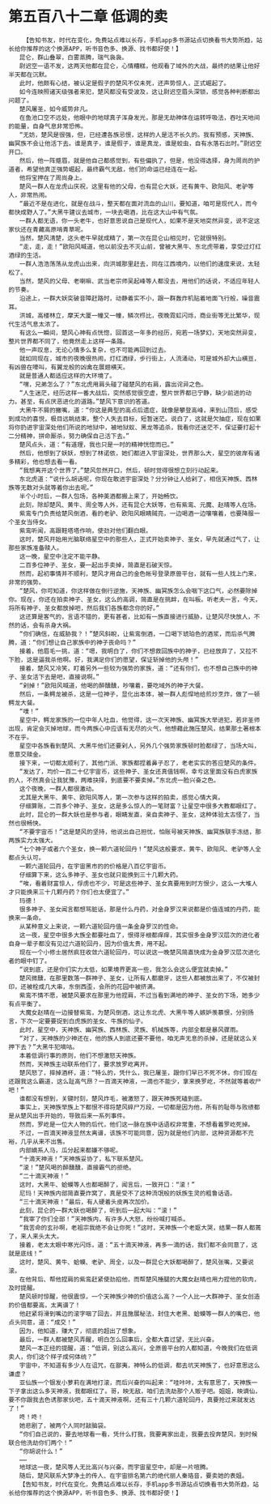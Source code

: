 # 第五百八十二章 低调的卖
        【告知书友，时代在变化，免费站点难以长存，手机app多书源站点切换看书大势所趋，站长给你推荐的这个换源APP，听书音色多、换源、找书都好使！】
       昆仑，群山叠翠，白雾蒸腾，瑞气袅袅。
       尉迟空一语不发，这两天他都在昆仑，心情糟糕，他观看了域外的大战，最终的结果让他好半天都在沉默。
       此时，他颇有心结，被认定是假子的楚风不仅未死，还声势惊人，正式崛起了。
       如今连映照诸天级强者来犯，楚风都没有受波及，这让尉迟空眉头深锁，感觉各种判断都出问题了。
       楚风屠圣，如今威势非凡。
       在鱼池口空不远处，他眼中的地球真子浑身发光，那是无劫神体在运转呼吸法，吞吐天地间的能量，自身气息非常恐怖。
       “无妨，楚风是很强，但，已经遭各族忌恨，这样的人是活不长久的。我有预感，天神族、幽冥族不会让他活下去。谁是真子，谁是假子，谁是真龙，谁是蛟虫，自有水落石出时。”尉迟空开口。
       然后，他一阵蹙眉，就是他自己都感觉到，有些偏执了，但是，他没得选择，身为周尚的护道者，希望他真正强势崛起，最终霸气无敌，他们的命运已经连在一起。
       他将宝押在了周尚身上。
       楚风一群人在龙虎山庆祝，这里有他的父母，也有昆仑大妖，还有黄牛、欧阳风、老驴等人，非常热闹。
       “最近不是在进化，就是在战斗，整天都在面对流血的山川，要知道，咱可是现代人，而今都快成野人了。”大黑牛建议去城市，一块去喝酒，比在这大山中有气氛。
       一群人都无语，你一头老牛，也好意思说自己是现代人，如果不是天地突然异变，说不定这家伙还在青藏高原啃青草呢。
       当然，楚风清楚，这头老牛早就成精了，第一次在昆仑山相见时，它就很特别。
       “走，走，走！”欧阳风喊道，他以前没去不灭山前，曾被大黑牛、东北虎带着，享受过灯红酒绿的生活。
       一群人浩浩荡荡从龙虎山出来，向洪城那里赶去，同在江西境内，以他们的速度来说，太轻松了。
       当然，楚风的父母、老喇嘛、武当老宗师吴起峰等人都没去，用他们的话说，不适应年轻人的节奏。
       沿途上，一群大妖突破音障赶路时，动静着实不小，跟一群轰炸机贴着地面飞行般，噪音震耳。
       洪城，高楼林立，摩天大厦一幢又一幢，鳞次栉比，夜晚霓虹闪烁，商业街等无比繁华，现代生活气息太浓了。
       有这么一瞬间，楚风心神有点恍惚，回首这一年多的经历，宛若一场梦幻，天地突然异变，整片世界都不同了，他竟然走上这样一条路。
       他一声叹息，无论心情多么复杂，也不可能再回到过去。
       就如同现在，城市的夜晚很热闹，灯红酒绿，步行街上，人流涌动，可是城外却大山横亘，有凶兽在嚎叫，有翼龙般的凶禽在展翅横天。
       就是普通人都适应这样的大环境了。
       “嘿，兄弟怎么了？”东北虎用肩头碰了碰楚风的右肩，露出诧异之色。
       “人生迷茫，经历这样一番大战后，突然感觉很空虚，整片世界都已宁静，缺少前进的动力。甚至，有点厌恶进化的道路。”楚风下意识的答道。
       大黑牛不屑的撇嘴，道：“你这是典型的高点后遗症，就像是攀登高峰，来到山顶后，感受到成功的喜悦，极目远眺结束，整个人失去目标，短暂迷茫。说白了，这就是欠抽症，现在如果将你扔进宇宙深处他们所说的地狱中，被地狱蚁、黑龙等追杀，我看你还迷茫不，保证要打起十二分精神，拼命厮杀，努力确保自己活下去。”
       楚风点头，道：“有道理，我也只是一时的精神恍惚而已。”
       然后，他想到了妖妖，想到了林诺依，她们都进入宇宙深处，世界那么大，星空的彼岸有诸多精彩，他也想去看一看。
       “我想离开这个世界了。”楚风忽然开口，然后，顿时觉得很想立刻行动起来。
       东北虎道：“说什么胡话呢，你现在敢进宇宙深处？分分钟让人给剁了，相信天神族、西林族等无数对头就等着你出去呢。”
       半个小时后，一群人包场，各种美酒都搬上来了，开始畅饮。
       此刻，除却楚风、黄牛、周全等人外，还有昆仑大妖等，也有紫鸾、元魔、赵晴等人在场。
       紫鸾专门负责给楚风倒酒，看的老驴、欧阳风眼睛贼亮，一边喝酒一边嚷嚷着，也要降服一个圣女当侍女。
       紫鸾听闻，高跟鞋塔塔作响，使劲对他们翻白眼。
       这时，楚风开始用光脑联络星空中的那些人，正式开始卖神子、圣女，早先就通过气了，让那些家族准备赎人。
       这一晚，星空中注定不能平静。
       二百多位神子、圣女，要一起出手卖掉，简直是石破天惊。
       然而，起初事情并不顺利，楚风才用自己的金色帐号登录原兽平台，就有一些人找上门来，非常的强势。
       “楚风，你可知道，你这样做在倒行逆施，天神族、幽冥族怎么会咽下这口气，必然要除掉你。现在，你还在拍卖神子、圣女，这么的高调，简直是在挑衅，在叫板。听老夫一言，今天，将所有神子、圣女都放掉吧，然后我们各族都念你的好。”
       这还算是客气的，言语不错的，更有甚者，比如有一族直接进行威胁，让楚风尽快放人，不然的话，会有杀身大祸。
       “你们确信，在威胁我？！”楚风斜睨，让紫鸾倒酒，一口喝下琥珀色的酒浆，而后杀气腾腾，道：“你们想让自己家族中的神子丧命吗？”
       接着，他眉毛一挑，道：“嗯，我明白了，你们不想救回族中的神子，已经放弃了，又拉不下脸，这是逼我杀他啊。好，我满足你们的愿望，保证斩掉他的头颅！”
       接着，楚风又冷笑，盯着另外一些较为强势的家族，道：“还有你们，也不想自己族中的神子、圣女活下去是吧，直接说啊。”
       “剁掉！”欧阳风喊道，他喝的醉醺醺，吵嚷着，要吃域外的神子大餐。
       然后，一条鳄龙被杀，这是一位神子，显化出本体，被一群人彪悍地给煎炒烹炸，做了一顿鳄龙大餐。
       “噗！”
       星空中，鳄龙家族的一位中年人吐血，他觉得，这一次天神族、幽冥族大举进犯，若非圣师出现，肯定会灭掉地球，而今两族心中应该有无尽的火气，他想藉此施压楚风，结果那土著根本不在乎。
       星空中各族看到楚风、大黑牛他们还要剁人，另外几个强势家族顿时脸都绿了，当场大叫，愿意交赎金。
       接下来，一切都太顺利了，其他门派、家族都捏着鼻子忍了，老老实实的答应楚风的条件。
       “发达了，均价一百二十亿宇宙币，这些神子、圣女还真值钱啊，幸亏这里面没有白虎家族的人，不然真会让我犹豫，两难抉择，到底要不要卖掉。”东北虎一脸兴奋之色。
       这个夜晚，一群人都很激动。
       尤其是大黑牛、黄牛、欧阳风等人，第一次参与这样的拍卖，感觉心情大爽。
       仔细算账，二百多个神子、圣女，这是多么惊人的一笔财富？让星空中很多大教都眼红了。
       此时，昆仑的一群大妖也是参与者，眼睛发直，亲自卖神子、圣女，这种体验太古怪了，当然也很畅快。
       “不要宇宙币！”这是楚风的坚持，他说出自己担忧，怕账号被天神族、幽冥族联手冻结，那两族实力太强大。
       “七个神子或者六个圣女，换一颗六道轮回丹！”楚风这般要求，黄牛、欧阳风、老驴等人全都点头认可。
       一颗六道轮回丹，在宇宙黑市的的价格是八百亿宇宙币。
       仔细算下来，这么多神子、圣女也就只能换到三十几颗大药。
       “唉，看着财富惊人，俘虏也不少，可是这些神子、圣女真要用到时方恨少，这么一大堆人才只能换来三十几颗丹药？你们也太便宜了。”
       玛德！
       很多神子、圣女闻言都想骂脏话，那是什么丹药，对金身罗汉来说都是价值连城的丹药，能换来一条命。
       从某种意义上来说，一颗六道轮回丹值一条金身罗汉的性命。
       这一夜，星空中很多大族全都要吐血了，恨得牙根都痒痒，其实很多金身罗汉层次的进化者自身一辈子都没有见过六道轮回丹，因为价值太贵，用不起。
       现在一个小修士居然疯狂收敛六道轮回丹，可以说这一晚楚风简直快成为金身罗汉层次进化者的眼中钉了。
       “说到底，还是你们实力太低，如果境界更高一些，我怎么会这么便宜就卖掉。”
       楚风微醺，在那里数落一群神子、圣女，让所有人都磨牙，这些人都被放出来了，不仅被封印，还被栓成几大串，东倒西歪，会所的花园中被挤满。
       紫鸾不情不愿，被楚风要求在那里为他捏肩，不过当看到满地的神子、圣女的下场，她多少有点平衡了。
       大魔女赵晴在一边接替紫鸾，为楚风倒酒，这让东北虎、大黑牛等人嫉妒羡慕恨，分别扬言，下次一定要要捉到白虎族的圣女、牛族的仙子。
       此时，星空中，天神族、幽冥族、西林族、灵族、机械族等，内部全都是暴风骤雨。
       “对了，天神族的少神还在，他的族人到底还要不要他，咱无声无息的杀掉，还是就这么关押下去？”大黑牛犯嘀咕。
       本着低调行事的原则，他们不想激怒天神族。
       然而，天神族主动联系他们了，要求放罗屹离开。
       楚风怒了，摔掉酒杯，道：“特么的，凭什么，我已屠圣，跟你们早已不死不休，你们现在还跟我这么霸道，这么趾高气昂？一百滴天神液，一滴也不能少，拿来换罗屹，不然就等着收尸吧！”
       谁都没有想到，关键时刻，楚风炸毛，被激怒了，跟天神族死磕到底。
       事实上，天神族举族上下都恨不得将楚风碎尸万段，一切都是因为他，所有的耻辱与败绩都是从楚风出手开始的，导致后来一系列事件。
       然而，罗屹是一位大人物的后代，他们这一脉在族中话语权非常重，不想看着罗屹死掉。
       不过，一百滴天神液显然太离谱，该族不可能同意，因为就是他们内部，这种资源都不充裕，几乎从来不出售。
       内部嫡系人马，瓜分起来都嫌不够呢。
       “十滴天神液！”天神族妥协了，私下联系楚风。
       “滚！”楚风喝的醉醺醺，直接霸气的拒绝。
       “二十滴天神液！”
       这时，大黑牛、蛤蟆等人也都喝醉了，闻言后，一致开口：“滚！”
       尼玛！天神族内部简直要炸窝了，真是受不了这种流氓般的妖族生灵的粗鲁话语。
       “三十滴天神液！”最后，有人硬着头皮再次加价。
       此刻，昆仑的一群大妖也喝醉了，听到后一起大叫：“滚！”
       “我宰了你们全部！”天神族内，有许多人大怒，纷纷喊打喊杀。
       “我苦命的玄孙啊，老祖宗我绝不会让你死！”这时，天神族一个老妪大哭，结果一群人都蔫了，来人来头太大。
       接着，老太太眼中寒光闪烁，道：“五十滴天神液，再多一滴的话，我们都不会同意了，这就是底线！”
       这时，楚风、黄牛、蛤蟆、老驴、周全，以及一群昆仑大妖都喝醉了，楚风张嘴，又要说滚。
       在他背后、帮他捏肩的紫鸾赶紧使劲掐他，而帮楚风捶腿的大魔女赵晴也用力捏他的软肉，及时提醒。
       楚风顿时惊醒，他很震惊，一个天神族少神的价值这么高？一个人比一大群神子、圣女创造的价值都要高，太离谱了！
       他赶紧将滑到嘴边的滚字咽了回去，并且施展秘法，封住大老黑、蛤蟆等一群人的嘴巴，他点头同意，道：“成交！”
       因为，他知道，赚大了，彻底的超出了想象。
       最后，一群人都被楚风弄醒，明白怎么回事后，全都大喜过望，无比兴奋。
       楚风一本正经的提醒，道：“低调，别这么高兴，全原兽平台的人都知道，今晚我们在低调卖人，你们这个样子成何体统？”
       宇宙中，不知道有多少人在诅咒，在鄙夷，神特么的低调，都去坑天神族了，也好意思这么谦虚？
       亚仙族一个银发小萝莉在满地打滚，而后兴奋的叫起来：“哇咔咔，太有意思了，天神族一下子拿出这么多天神液，我都眼红了。哥，映无敌，咱们去洗劫那个人贩子吧。姐姐，映谪仙，要不你跟我去色诱那家伙吧，五十滴天神液啊，还有三十几颗六道轮回丹，真要抢过来就发达了！”
       咚！咚！
       她悲剧了，被两个人同时敲脑袋。
       “你们自己说的，要去地球看一看，凭什么打我，我要离家出走，我要去投奔楚风，到时候联合他洗劫你们两个！”
       “你胡说什么！”
       ……
       地球这一夜，楚风等人无比高兴与兴奋。而宇宙星空中，却是一片喧腾。
       随后，楚风联系大梦净土的传人、在宇宙排名第六的绝代丽人秦珞音，要卖她的表姐。
       【告知书友，时代在变化，免费站点难以长存，手机app多书源站点切换看书大势所趋，站长给你推荐的这个换源APP，听书音色多、换源、找书都好使！】